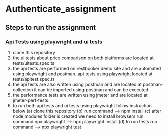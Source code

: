 # Authenticate_assignment

## Steps to run the assignment

### Api Tests using playwright and ui tests

1) clone this repository
2) the ui tests about price comparison on both platforms are located at tests/uitests.spec.ts
3) the api tests are performed on restbooker demo site and 
    are automated using playwright and postman.
    api tests using playwright located at  tests/apitest.spec.ts
4) the api tests are also written using postman 
    and are located at postman-collection 
    it can be imported using postman and can be executed.
5) the performance tests are written using jmeter and are located at
    jmeter-perf-tests.
6) to run both api tests and ui tests using playwright follow instruction below
    (a) clone this repository
    (b) run command --> npm install
    (c) after node modules folder is created 
        we need to install browsers
        run command npx playwright --> npx playwright install
    (d) to run tests run command --> npx playwright test
